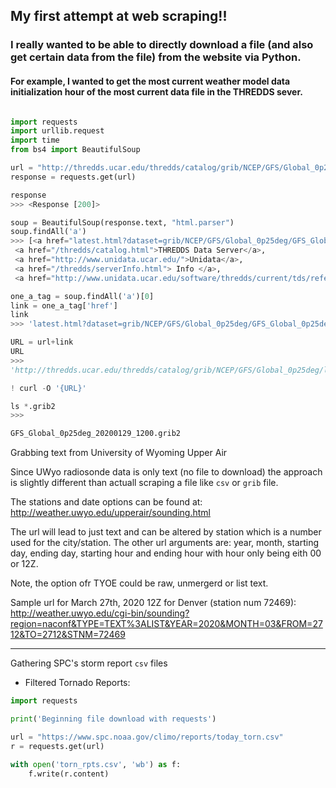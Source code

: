 ## My first attempt at web scraping!!

### I really wanted to be able to directly download a file (and also get certain data from the file) from the website via Python.

#### For example, I wanted to get the most current weather model data initialization hour of the most current data file in the THREDDS sever.

~~~Python

import requests
import urllib.request
import time
from bs4 import BeautifulSoup

url = "http://thredds.ucar.edu/thredds/catalog/grib/NCEP/GFS/Global_0p25deg/latest.html"
response = requests.get(url)

response
>>> <Response [200]>

soup = BeautifulSoup(response.text, "html.parser")
soup.findAll('a')
>>> [<a href="latest.html?dataset=grib/NCEP/GFS/Global_0p25deg/GFS_Global_0p25deg_20200129_1200.grib2"><tt>GFS_Global_0p25deg_20191010_1200.grib2</tt></a>,
 <a href="/thredds/catalog.html">THREDDS Data Server</a>,
 <a href="http://www.unidata.ucar.edu/">Unidata</a>,
 <a href="/thredds/serverInfo.html"> Info </a>,
 <a href="http://www.unidata.ucar.edu/software/thredds/current/tds/reference/index.html"> Documentation</a>]

one_a_tag = soup.findAll('a')[0]
link = one_a_tag['href']
link
>>> 'latest.html?dataset=grib/NCEP/GFS/Global_0p25deg/GFS_Global_0p25deg_20200129_1200.grib2'

URL = url+link
URL
>>>
'http://thredds.ucar.edu/thredds/catalog/grib/NCEP/GFS/Global_0p25deg/latest.htmllatest.html?dataset=grib/NCEP/GFS/Global_0p25deg/GFS_Global_0p25deg_20200129_1200.grib2'

! curl -O '{URL}'

ls *.grib2
>>>

GFS_Global_0p25deg_20200129_1200.grib2
~~~


Grabbing text from University of Wyoming Upper Air

Since UWyo radiosonde data is only text (no file to download) the approach is slightly different than actuall scraping a file like ```csv``` or ```grib``` file.

The stations and date options can be found at: http://weather.uwyo.edu/upperair/sounding.html

The url will lead to just text and can be altered by station which is a number used for the city/station. The other url arguments are: year, month, starting day, ending day, starting hour and ending hour with hour only being eith 00 or 12Z. 

Note, the option ofr TYOE could be raw, unmergerd or list text.

Sample url for March 27th, 2020 12Z for Denver (station num 72469):
http://weather.uwyo.edu/cgi-bin/sounding?region=naconf&TYPE=TEXT%3ALIST&YEAR=2020&MONTH=03&FROM=2712&TO=2712&STNM=72469


---

Gathering SPC's storm report ```csv``` files

* Filtered Tornado Reports:

~~~Python
import requests

print('Beginning file download with requests')

url = "https://www.spc.noaa.gov/climo/reports/today_torn.csv"
r = requests.get(url)

with open('torn_rpts.csv', 'wb') as f:
    f.write(r.content)
~~~
